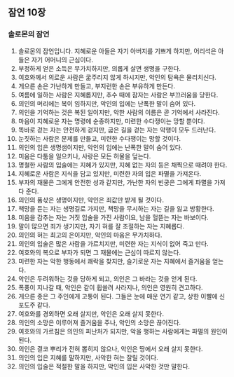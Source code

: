 ## 잠언 10장

### 솔로몬의 잠언
1. 솔로몬의 잠언입니다. 지혜로운 아들은 자기 아버지를 기쁘게 하지만, 어리석은 아들은 자기 어머니의 근심이다.
2. 부정하게 얻은 소득은 무가치하지만, 의롭게 살면 생명을 구한다.
3. 여호와께서 의로운 사람은 굶주리지 않게 하시지만, 악인의 탐욕은 물리치신다.
4. 게으른 손은 가난하게 만들고, 부지런한 손은 부유하게 만든다.
5. 여름에 일하는 사람은 지혜롭지만, 추수 때에 잠자는 사람은 부끄러움을 당한다.
6. 의인의 머리에는 복이 임하지만, 악인의 입에는 난폭한 말이 숨어 있다.
7. 의인을 기억하는 것은 복된 일이지만, 악한 사람의 이름은 곧 기억에서 사라진다.
8. 마음이 지혜로운 자는 명령에 순종하지만, 미련한 수다쟁이는 망할 뿐이다.
9. 똑바로 걷는 자는 안전하게 걷지만, 굽은 길을 걷는 자는 악행이 모두 드러난다.
10. 눈짓하는 사람은 문제를 만들고, 미련한 수다쟁이는 망할 것이다.
11. 의인의 입은 생명샘이지만, 악인의 입에는 난폭한 말이 숨어 있다.
12. 미움은 다툼을 일으키나, 사랑은 모든 허물을 덮는다.
13. 명철한 사람의 입술에는 지혜가 있지만, 지혜 없는 자의 등은 채찍으로 때려야 한다.
14. 지혜로운 사람은 지식을 담고 있지만, 미련한 자의 입은 파멸을 가져온다.
15. 부자의 재물은 그에게 안전한 성과 같지만, 가난한 자의 빈궁은 그에게 파멸을 가져다 준다.
16. 의인의 품삯은 생명이지만, 악인은 죄값만 받게 될 것이다.
17. 책망을 듣는 자는 생명길로 가지만, 책망을 무시하는 자는 길을 잃고 방황한다.
18. 미움을 감추는 자는 거짓 입술을 가진 사람이요, 남을 헐뜯는 자는 바보이다.
19. 말이 많으면 죄가 생기지만, 자기 혀를 잘 조절하는 자는 지혜롭다.
20. 의인의 혀는 최고의 은이지만, 악인의 마음은 무가치하다.
21. 의인의 입술은 많은 사람을 가르치지만, 미련한 자는 지식이 없어 죽고 만다.
22. 여호와의 복으로 부자가 되면 그 재물에는 근심이 따르지 않는다.
23. 미련한 자는 악한 행동에서 쾌락을 찾지만, 슬기로운 자는 지혜에서 즐거움을 얻는다.
24. 악인은 두려워하는 것을 당하게 되고, 의인은 그 바라는 것을 얻게 된다.
25. 폭풍이 지나갈 때, 악인은 같이 휩쓸려 사라지나, 의인은 영원히 견고하다.
26. 게으른 종은 그 주인에게 고통이 된다. 그들은 눈에 매운 연기 같고, 상한 이빨에 신 포도주 같다.
27. 여호와를 경외하면 오래 살지만, 악인은 오래 살지 못한다.
28. 의인의 소망은 이루어져 즐거움을 주나, 악인의 소망은 끊어진다.
29. 여호와의 가르침은 의인의 피난처가 되지만, 악을 행하는 사람에게는 파멸의 원인이 된다.
30. 의인은 결코 뿌리가 전혀 뽑히지 않으나, 악인은 땅에서 오래 살지 못한다.
31. 의인의 입은 지혜를 말하지만, 사악한 혀는 잘릴 것이다.
32. 의인의 입술은 적절한 말을 하지만, 악인의 입은 사악한 것만 말한다.